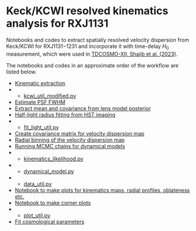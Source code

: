 # Keck/KCWI resolved kinematics analysis for RXJ1131

Notebooks and codes to extract spatially resolved velocity dispersion from Keck/KCWI for RXJ1131$-$1231 and incorporate it with time-delay $H_0$ measurement, which were used 
in [TDCOSMO-XII, Shajib et al. (2023)](https://ui.adsabs.harvard.edu/abs/2023A%26A...673A...9S/abstract).

The notebooks and codes in an approximate order of the workflow are listed below.

- [Kinematic extraction](https://github.com/TDCOSMO/RXJ1131_KCWI/blob/main/kinematic_extraction/Extract%20kinematics%20from%20KCWI%20data.ipynb)
- - [kcwi_util_modified.py](https://github.com/TDCOSMO/RXJ1131_KCWI/blob/bd7508f10d71332b0454a204cc5e7bd93d12f06e/kinematic_extraction/kcwi_util_modified.py)
-  [Estimate PSF FWHM](https://github.com/TDCOSMO/RXJ1131_KCWI/blob/736f1457c75ab14793eeaff5dd97e166cedb6d83/Find%20PSF%20FWHM.ipynb)
- [Extract mean and covariance from lens model posterior](https://github.com/TDCOSMO/RXJ1131_KCWI/blob/bd7508f10d71332b0454a204cc5e7bd93d12f06e/Process%20lens%20model%20posterior.ipynb)
- [Half-light radius fitting from HST imaging](https://github.com/TDCOSMO/RXJ1131_KCWI/blob/bd7508f10d71332b0454a204cc5e7bd93d12f06e/Half-light%20radius%20by%20profile%20fitting%20(RXJ1131)%20double%20Sersic%20to%20real%20arc-subtracted%20data.ipynb)
- - [fit_light_util.py](https://github.com/TDCOSMO/RXJ1131_KCWI/blob/bd7508f10d71332b0454a204cc5e7bd93d12f06e/fit_light_utils.py)
- [Create covariance matrix for velocity dispersion map](https://github.com/TDCOSMO/RXJ1131_KCWI/blob/bd7508f10d71332b0454a204cc5e7bd93d12f06e/Create%20covariance%20matrix%20for%20velocity%20dispersion%20map.ipynb)
- [Radial binning of the velocity dispersion map](https://github.com/TDCOSMO/RXJ1131_KCWI/blob/main/Radially%20bin%20and%20create%20covariance%20matrix.ipynb)
- [Running MCMC chains for dynamical models](https://github.com/TDCOSMO/RXJ1131_KCWI/blob/main/run_mcmc.py)
- - [kinematics_likelihood.py](https://github.com/TDCOSMO/RXJ1131_KCWI/blob/bd7508f10d71332b0454a204cc5e7bd93d12f06e/kinematics_likelihood.py)
- - [dynamical_model.py](https://github.com/TDCOSMO/RXJ1131_KCWI/blob/bd7508f10d71332b0454a204cc5e7bd93d12f06e/dynamical_model.py)
- - [data_util.py](https://github.com/TDCOSMO/RXJ1131_KCWI/blob/bd7508f10d71332b0454a204cc5e7bd93d12f06e/data_util.py)
- [Notebook to make plots for kinematics maps, radial profiles, oblateness etc.](https://github.com/TDCOSMO/RXJ1131_KCWI/blob/bd7508f10d71332b0454a204cc5e7bd93d12f06e/Plot%20kinematic%20maps,%20get%20oblateness%20probability,%20radial%20profile.ipynb)
- [Notebook to make corner plots](https://github.com/TDCOSMO/RXJ1131_KCWI/blob/2ac86b65dd6bd90bb546081026012a61f3df7295/Make%20residual%20figures%20and%20corner%20plots.ipynb)
- - [plot_util.py](https://github.com/TDCOSMO/RXJ1131_KCWI/blob/bd7508f10d71332b0454a204cc5e7bd93d12f06e/plot_util.py)
- [Fit cosmological parameters](https://github.com/TDCOSMO/RXJ1131_KCWI/blob/bd7508f10d71332b0454a204cc5e7bd93d12f06e/Fit%20cosmology.ipynb)
